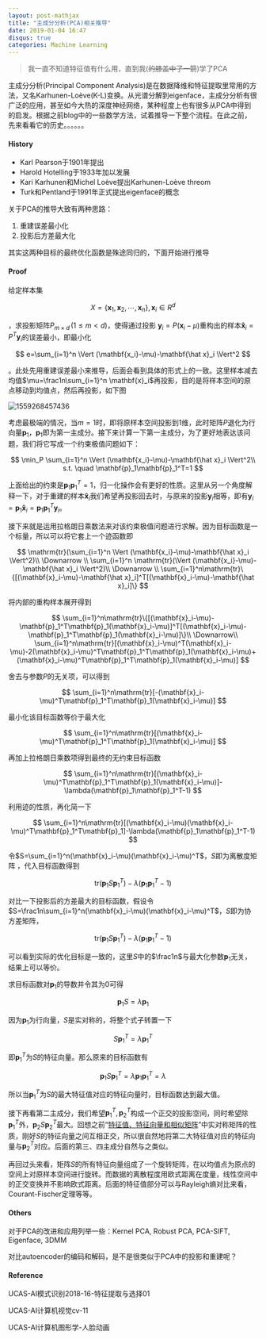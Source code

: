 ```yaml
---
layout: post-mathjax
title: "主成分分析(PCA)相关推导"
date: 2019-01-04 16:47
disqus: true
categories: Machine Learning
---
```


> 我一直不知道特征值有什么用，直到我(~~的膝盖中了一箭~~)学了PCA


主成分分析(Principal Component Analysis)是在数据降维和特征提取里常用的方法，又名Karhunen-Loève(K-L)变换。从光谱分解到eigenface，主成分分析有很广泛的应用，甚至如今大热的深度神经网络，某种程度上也有很多从PCA中得到的启发。根据之前blog中的一些数学方法，试着推导一下整个流程。在此之前，先来看看它的历史。。。。。。


#### History

- Karl Pearson于1901年提出
- Harold Hotelling于1933年加以发展
- Kari Karhunen和Michel Loève提出Karhunen-Loève threom
- Turk和Pentland于1991年正式提出eigenface的概念


关于PCA的推导大致有两种思路：

1. 重建误差最小化
2. 投影后方差最大化

其实这两种目标的最终优化函数是殊途同归的，下面开始进行推导


#### Proof

给定样本集

$$
X= \lbrace \mathbf{x}_1,\mathbf{x}_2,\cdots,\mathbf{x}_n \rbrace , \, \mathbf{x}_i \in R^d
$$

，求投影矩阵$P_{m \times d} \, (1 \le m<d)$，使得通过投影
$\mathbf{y}_i=P(\mathbf{x}_i-\mu)$重构出的样本$\mathbf{\hat x}_i=P^T\mathbf{y}_i$的误差最小，即最小化

$$
e=\sum_{i=1}^n \Vert (\mathbf{x_i}-\mu)-\mathbf{\hat x}_i \Vert^2
$$

。此处先用重建误差最小来推导，后面会看到具体的形式上的一致。这里样本减去均值$\mu=\frac1n\sum_{i=1}^n \mathbf{x}_i$再投影，目的是将样本空间的原点移动到均值点，然后再投影，如下图

![1559268457436](../../../../assets/images/1559268457436.png)

考虑最极端的情况，当$m=1$时，即将原样本空间投影到1维，此时矩阵$P$退化为行向量$\mathbf{p}_1$，$\mathbf{p}_1$即为第一主成分。接下来计算一下第一主成分，为了更好地表达该问题，我们将它写成一个约束极值问题如下：

$$
\min_P \sum_{i=1}^n \Vert (\mathbf{x_i}-\mu)-\mathbf{\hat x}_i \Vert^2\\
s.t. \quad \mathbf{p}_1\mathbf{p}_1^T=1
$$

上面给出的约束是$\mathbf{p}_1\mathbf{p}_1^T=1$，归一化操作会有更好的性质。这里从另一个角度解释一下，对于重建的样本$\mathbf{\hat x}_i$我们希望再投影回去时，与原来的投影$\mathbf{y}_i$相等，即有$\mathbf{y}_i=\mathbf{p}_1\mathbf{\hat x}_i=\mathbf{p}_1\mathbf{p}_1^T\mathbf{y}_i$。


接下来就是运用拉格朗日乘数法来对该约束极值问题进行求解。因为目标函数是一个标量，所以可以将它套上一个迹函数即

$$
\mathrm{tr}(\sum_{i=1}^n \Vert (\mathbf{x_i}-\mu)-\mathbf{\hat x}_i \Vert^2)\\
\Downarrow \\
\sum_{i=1}^n \mathrm{tr}(\Vert (\mathbf{x_i}-\mu)-\mathbf{\hat x}_i \Vert^2)\\
\Downarrow \\
\sum_{i=1}^n\mathrm{tr}\{[(\mathbf{x}_i-\mu)-\mathbf{\hat x}_i]^T[(\mathbf{x}_i-\mu)-\mathbf{\hat x}_i]\}
$$

将内部的重构样本展开得到

$$
\sum_{i=1}^n\mathrm{tr}\{[(\mathbf{x}_i-\mu)-\mathbf{p}_1^T\mathbf{p}_1(\mathbf{x}_i-\mu)]^T[(\mathbf{x}_i-\mu)-\mathbf{p}_1^T\mathbf{p}_1(\mathbf{x}_i-\mu)]\}\\
\Downarrow\\
\sum_{i=1}^n\mathrm{tr}[(\mathbf{x}_i-\mu)^T(\mathbf{x}_i-\mu)-2(\mathbf{x}_i-\mu)^T\mathbf{p}_1^T\mathbf{p}_1(\mathbf{x}_i-\mu)+(\mathbf{x}_i-\mu)^T\mathbf{p}_1^T\mathbf{p}_1(\mathbf{x}_i-\mu)]
$$

舍去与参数$P$的无关项，可以得到

$$
\sum_{i=1}^n\mathrm{tr}[-(\mathbf{x}_i-\mu)^T\mathbf{p}_1^T\mathbf{p}_1(\mathbf{x}_i-\mu)]
$$

最小化该目标函数等价于最大化

$$
\sum_{i=1}^n\mathrm{tr}[(\mathbf{x}_i-\mu)^T\mathbf{p}_1^T\mathbf{p}_1(\mathbf{x}_i-\mu)]
$$

再加上拉格朗日乘数项得到最终的无约束目标函数

$$
\sum_{i=1}^n\mathrm{tr}[(\mathbf{x}_i-\mu)^T\mathbf{p}_1^T\mathbf{p}_1(\mathbf{x}_i-\mu)]-\lambda(\mathbf{p}_1\mathbf{p}_1^T-1)
$$


利用迹的性质，再化简一下

$$
\sum_{i=1}^n\mathrm{tr}[(\mathbf{x}_i-\mu)(\mathbf{x}_i-\mu)^T\mathbf{p}_1^T\mathbf{p}_1]-\lambda(\mathbf{p}_1\mathbf{p}_1^T-1)
$$

令$S=\sum_{i=1}^n(\mathbf{x}_i-\mu)(\mathbf{x}_i-\mu)^T$，$S$即为离散度矩阵  ，代入目标函数得到

$$
\mathrm{tr}(\mathbf{p}_1S\mathbf{p}_1^T)-\lambda(\mathbf{p}_1\mathbf{p}_1^T-1)
$$


对比一下投影后的方差最大的目标函数，假设令$S=\frac1n\sum_{i=1}^n(\mathbf{x}_i-\mu)(\mathbf{x}_i-\mu)^T$，$S$即为协方差矩阵，

$$
\mathrm{tr}(\mathbf{p}_1S\mathbf{p}_1^T)-\lambda(\mathbf{p}_1\mathbf{p}_1^T-1)
$$

可以看到实际的优化目标是一致的，这里$S$中的$\frac1n$与最大化参数$\mathbf{p}_1$无关，结果上可以等价。



求目标函数对$\mathbf{p}_1$的导数并令其为0可得

$$
\mathbf{p}_1S=\lambda \mathbf{p}_1
$$


因为$\mathbf{p}_1$为行向量，$S$是实对称的，将整个式子转置一下

$$
S\mathbf{p}_1^T=\lambda\mathbf{p}_1^T
$$

即$\mathbf{p}_1^T$为$S$的特征向量。那么原来的目标函数有

$$
\mathbf{p}_1S\mathbf{p}_1^T=\lambda\mathbf{p}_1\mathbf{p}_1^T=\lambda
$$

所以当$\mathbf{p}_1^T$为$S$的最大特征值对应的特征向量时，目标函数达到最大值。



接下再看第二主成分，我们希望$\mathbf{p}_1^T,\mathbf{p}_2^T$构成一个正交的投影空间，同时希望除$\mathbf{p}_1^T$外，$\mathbf{p}_2S\mathbf{p}_2^T$最大。回想之前“[特征值、特征向量和相似矩阵](<https://marktube.github.io/2017/12/28/Eigenvectors>)”中实对称矩阵的性质，刚好$S$的特征向量之间互相正交，所以很自然地将第二大特征值对应的特征向量与$\mathbf{p}_2^T$对应。后面的第三、四主成分自然与之类似。



再回过头来看，矩阵$S$的所有特征向量组成了一个旋转矩阵，在以均值点为原点的空间上对原样本空间进行旋转。而数据的离散程度用欧式距离在度量，线性空间中的正交变换并不影响欧式距离。后面的特征值部分可以与Rayleigh熵对比来看，Courant-Fischer定理等等。



#### Others

对于PCA的改进和应用列举一些：Kernel PCA, Robust PCA, PCA-SIFT, Eigenface, 3DMM

对比autoencoder的编码和解码，是不是很类似于PCA中的投影和重建呢？



#### Reference

UCAS-AI模式识别2018-16-特征提取与选择01

UCAS-AI计算机视觉cv-11

UCAS-AI计算机图形学-人脸动画